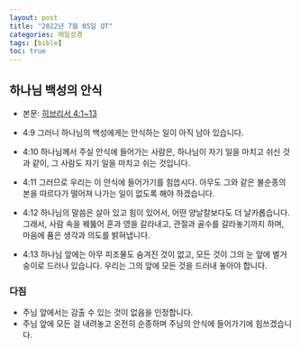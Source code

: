 ```yaml
---
layout: post
title: "2022년 7월 05일 QT"
categories: 매일성경
tags: [bible]
toc: true
---
```


## 하나님 백성의 안식
- 본문: [히브리서 4:1~13](https://www.bskorea.or.kr/bible/korbibReadpage.php?version=SAENEW&book=heb&chap=4&sec=1&cVersion=&fontSize=15px&fontWeight=normal)

- 4:9 그러니 하나님의 백성에게는 안식하는 일이 아직 남아 있습니다.
- 4:10 하나님께서 주실 안식에 들어가는 사람은, 하나님이 자기 일을 마치고 쉬신 것과 같이, 그 사람도 자기 일을 마치고 쉬는 것입니다.
- 4:11 그러므로 우리는 이 안식에 들어가기를 힘씁시다. 아무도 그와 같은 불순종의 본을 따르다가 떨어져 나가는 일이 없도록 해야 하겠습니다.
- 4:12 하나님의 말씀은 살아 있고 힘이 있어서, 어떤 양날칼보다도 더 날카롭습니다. 그래서, 사람 속을 꿰뚫어 혼과 영을 갈라내고, 관절과 골수를 갈라놓기까지 하며, 마음에 품은 생각과 의도를 밝혀냅니다.
- 4:13 하나님 앞에는 아무 피조물도 숨겨진 것이 없고, 모든 것이 그의 눈 앞에 벌거숭이로 드러나 있습니다. 우리는 그의 앞에 모든 것을 드러내 놓아야 합니다.

### 다짐
- 주님 앞에서는 감출 수 있는 것이 없음을 인정합니다.
- 주님 앞에 모든 걸 내려놓고 온전히 순종하며 주님의 안식에 들어가기에 힘쓰겠습니다.
